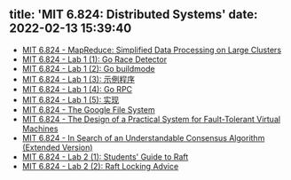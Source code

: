 title: 'MIT 6.824: Distributed Systems'
date: 2022-02-13 15:39:40
---

* [MIT 6.824 - MapReduce: Simplified Data Processing on Large Clusters](/2022/02/13/mit-6.824-map-reduce/)
* [MIT 6.824 - Lab 1 (1): Go Race Detector](/2022/03/24/mit-6.824-lab1-go-race-detector/)
* [MIT 6.824 - Lab 1 (2): Go buildmode](/2022/03/26/mit-6.824-lab1-go-buildmode-plugin/)
* [MIT 6.824 - Lab 1 (3): 示例程序](/2022/03/27/mit-6.824-lab1-sequential-mapreduce/)
* [MIT 6.824 - Lab 1 (4): Go RPC](/2022/04/04/mit-6.824-lab1-go-rpc/)
* [MIT 6.824 - Lab 1 (5): 实现](/2022/04/10/mit-6.824-lab1-implementation/)
* [MIT 6.824 - The Google File System](/2022/04/19/mit-6.824-gfs/)
* [MIT 6.824 - The Design of a Practical System for Fault-Tolerant Virtual Machines](/2022/04/24/mit-6.824-vm-ft/)
* [MIT 6.824 - In Search of an Understandable Consensus Algorithm (Extended Version)](/2022/05/03/mit-6.824-raft/)
* [MIT 6.824 - Lab 2 (1): Students' Guide to Raft](/2022/05/06/mit-6.824-lab2-students-guide-to-raft/)
* [MIT 6.824 - Lab 2 (2): Raft Locking Advice](/2022/05/07/mit-6.824-lab2-raft-locking-advice/)